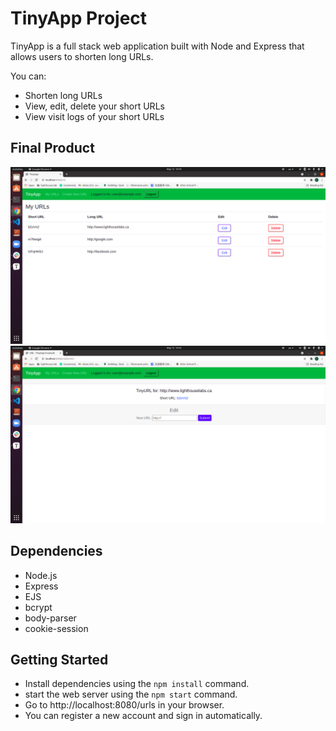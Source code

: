 # TinyApp Project

TinyApp is a full stack web application built with Node and Express that allows users to shorten long URLs.

You can:
- Shorten long URLs
- View, edit, delete your short URLs
- View visit logs of your short URLs

## Final Product

!["screenshot description"](https://github.com/SophiaL1024/tinyapp/blob/master/docs/index-page.png)
!["screenshot description"](https://github.com/SophiaL1024/tinyapp/blob/master/docs/edit-page.png)

## Dependencies

- Node.js
- Express
- EJS
- bcrypt
- body-parser
- cookie-session

## Getting Started

- Install dependencies using the `npm install` command.
- start the web server using the `npm start` command.
- Go to http://localhost:8080/urls in your browser.
- You can register a new account and sign in automatically.